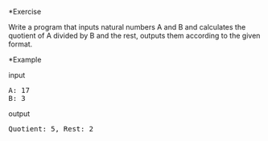 *Exercise

Write a program that inputs natural numbers A and B and calculates the quotient of A divided by B and the rest, outputs them according to the given format.

*Example

input
<pre>
A: 17
B: 3
</pre>
output
<pre>
Quotient: 5, Rest: 2
</pre>